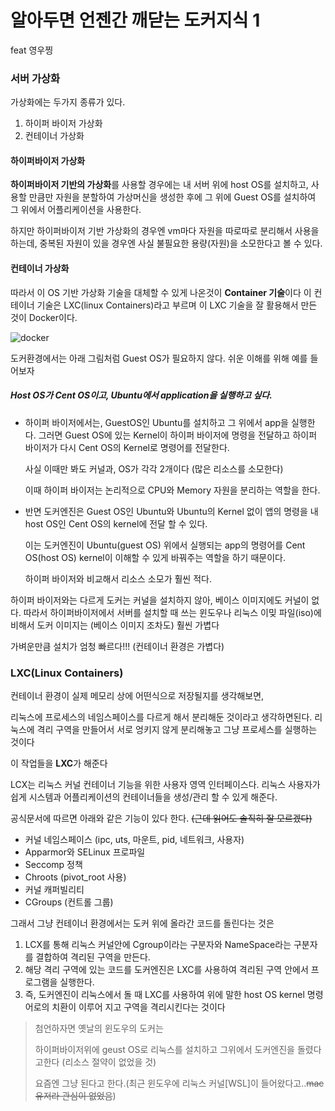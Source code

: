 # 알아두면 언젠간 깨닫는 도커지식 1

feat 영우찡



### 서버 가상화

가상화에는 두가지 종류가 있다.

1. 하이퍼 바이저 가상화
2. 컨테이너 가상화



#### 하이퍼바이저 가상화

**하이퍼바이저 기반의 가상화**를 사용할 경우에는 내 서버 위에 host OS를 설치하고, 사용할 만큼만 자원을 분할하여 가상머신을 생성한 후에 그 위에 Guest OS를 설치하여 그 위에서  어플리케이션을 사용한다.

하지만 하이퍼바이저 기반 가상화의 경우엔 vm마다 자원을 따로따로 분리해서 사용을하는데, 중복된 자원이 있을 경우엔 사실 불필요한 용량(자원)을 소모한다고 볼 수 있다.



#### 컨테이너 가상화

따라서 이 OS 기반 가상화 기술을 대체할 수 있게 나온것이 **Container 기술**이다 이 컨테이너 기술은 LXC(linux Containers)라고 부르며 이 LXC 기술을 잘 활용해서 만든 것이 Docker이다.



![docker](/Users/jyami/Documents/today-I-learned/resource/docker.png)



도커환경에서는 아래 그림처럼 Guest OS가 필요하지 않다. 쉬운 이해를 위해 예를 들어보자

##### Host OS가 Cent OS이고, Ubuntu에서 application을 실행하고 싶다.

- 하이퍼 바이저에서는, GuestOS인 Ubuntu를 설치하고 그 위에서 app을 실행한다. 그러면 Guest OS에 있는 Kernel이 하이퍼 바이저에 명령을 전달하고 하이퍼 바이저가 다시 Cent OS의 Kernel로 명령어를 전달한다. 

  사실 이때만 봐도 커널과, OS가 각각 2개이다 (많은 리소스를 소모한다) 

  이때 하이퍼 바이저는 논리적으로 CPU와 Memory 자원을 분리하는 역할을 한다.

- 반면 도커엔진은 Guest OS인 Ubuntu와 Ubuntu의 Kernel 없이 앱의 명령을 내 host OS인 Cent OS의 kernel에 전달 할 수 있다.

  이는 도커엔진이 Ubuntu(guest OS) 위에서 실행되는 app의 명령어를 Cent OS(host OS) kernel이 이해할 수 있게 바꿔주는 역할을 하기 때문이다.

  하이퍼 바이저와 비교해서 리소스 소모가 훨씬 적다.



하이퍼 바이저와는 다르게 도커는 커널을 설치하지 않아, 베이스 이미지에도 커널이 없다. 따라서 하이퍼바이저에서 서버를 설치할 때 쓰는 윈도우나 리눅스 이밎 파일(iso)에 비해서 도커 이미지는 (베이스 이미지 조차도) 훨씬 가볍다

가벼운만큼 설치가 엄청 빠르다!!! (컨테이너 환경은 가볍다)



### LXC(Linux Containers)

컨테이너 환경이 실제 메모리 상에 어떤식으로 저장될지를 생각해보면,

리눅스에 프로세스의 네임스페이스를 다르게 해서 분리해둔 것이라고 생각하면된다. 리눅스에 격리 구역을 만들어서 서로 엉키지 않게 분리해놓고 그냥 프로세스를 실행하는 것이다

이 작업들을 **LXC**가 해준다



LCX는 리눅스 커널 컨테이너 기능을 위한 사용자 영역 인터페이스다. 리눅스 사용자가 쉽게 시스템과 어플리케이션의 컨테이너들을 생성/관리 할 수 있게 해준다.

공식문서에 따르면 아래와 같은 기능이 있다 한다. ~~(근데 읽어도 솔직히 잘 모르겠다)~~

- 커널 네임스페이스 (ipc, uts, 마운트, pid, 네트워크, 사용자)
- Apparmor와 SELinux 프로파일
- Seccomp 정책
- Chroots (pivot_root 사용)
- 커널 캐퍼빌리티
- CGroups (컨트롤 그룹)



그래서 그냥 컨테이너 환경에서는 도커 위에 올라간 코드를 돌린다는 것은

1. LCX를 통해 리눅스 커널안에 Cgroup이라는 구분자와 NameSpace라는 구분자를 결합하여 격리된 구역을 만든다.
2. 해당 격리 구역에 있는 코드를 도커엔진은 LXC를 사용하여 격리된 구역 안에서 프로그램을 실행한다.
3. 즉, 도커엔진이 리눅스에서 돌 때 LXC를 사용하여 위에 말한 host OS kernel 명령어로의 치환이 이루어 지고 구역을 격리시킨다는 것이다

> 첨언하자면 옛날의 윈도우의 도커는 
>
> 하이퍼바이저위에 geust OS로 리눅스를 설치하고 그위에서 도커엔진을 돌렸다고한다 (리소스 절약이 없었을 것)
>
> 요즘엔 그냥 된다고 한다.(최근 윈도우에 리눅스 커널[WSL]이 들어왔다고..~~mac유저라 관심이 없었음~~)

